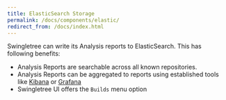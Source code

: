 ```yaml
---
title: ElasticSearch Storage
permalink: /docs/components/elastic/
redirect_from: /docs/index.html
---
```


Swingletree can write its Analysis reports to ElasticSearch. This has following benefits:

* Analysis Reports are searchable across all known repositories.
* Analysis Reports can be aggregated to reports using established tools like [Kibana][kibana] or [Grafana][grafana]
* Swingletree UI offers the `Builds` menu option

[kibana]: https://www.elastic.co/de/products/kibana
[grafana]: https://grafana.com/